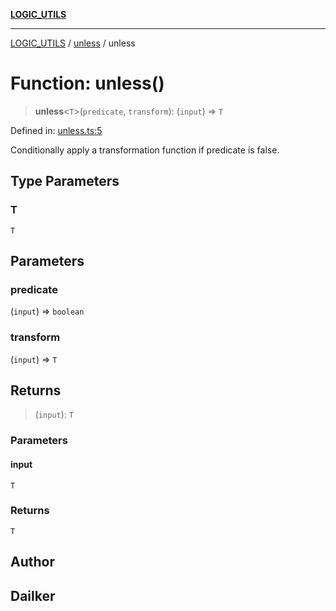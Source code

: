 [**LOGIC_UTILS**](../../README.md)

***

[LOGIC_UTILS](../../README.md) / [unless](../README.md) / unless

# Function: unless()

> **unless**\<`T`\>(`predicate`, `transform`): (`input`) => `T`

Defined in: [unless.ts:5](https://github.com/dailker/everyutil/blob/d26b9d67d6bfd1ddd7a2a1a3cc3211a1e2d63d08/src/logic/unless.ts#L5)

Conditionally apply a transformation function if predicate is false.

## Type Parameters

### T

`T`

## Parameters

### predicate

(`input`) => `boolean`

### transform

(`input`) => `T`

## Returns

> (`input`): `T`

### Parameters

#### input

`T`

### Returns

`T`

## Author

## Dailker
